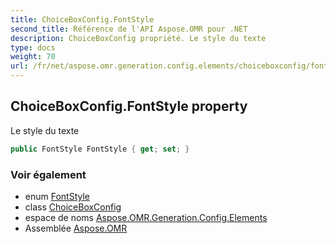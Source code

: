 ```yaml
---
title: ChoiceBoxConfig.FontStyle
second_title: Référence de l'API Aspose.OMR pour .NET
description: ChoiceBoxConfig propriété. Le style du texte
type: docs
weight: 70
url: /fr/net/aspose.omr.generation.config.elements/choiceboxconfig/fontstyle/
---
```

## ChoiceBoxConfig.FontStyle property

Le style du texte

```csharp
public FontStyle FontStyle { get; set; }
```

### Voir également

* enum [FontStyle](../../../aspose.omr.generation/fontstyle/)
* class [ChoiceBoxConfig](../)
* espace de noms [Aspose.OMR.Generation.Config.Elements](../../choiceboxconfig/)
* Assemblée [Aspose.OMR](../../../)


